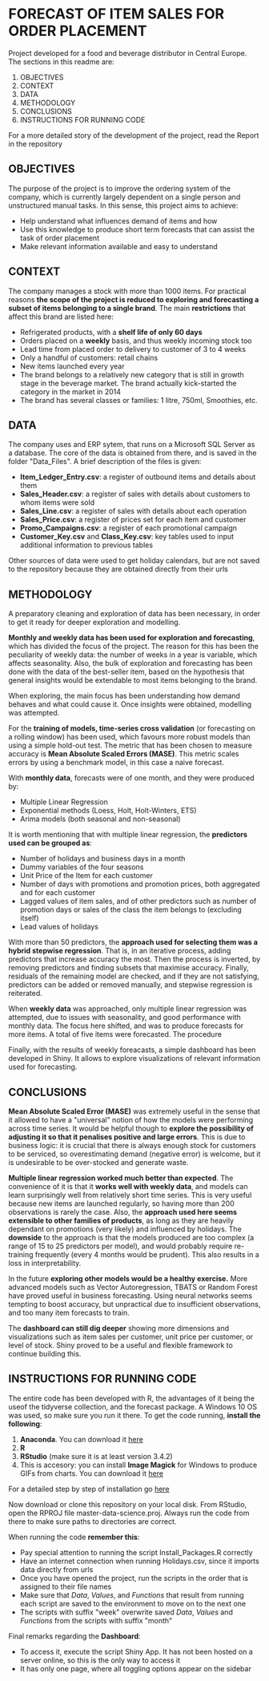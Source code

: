 # FORECAST OF ITEM SALES FOR ORDER PLACEMENT
Project developed for a food and beverage distributor in Central Europe.
The sections in this readme are:
1. OBJECTIVES
2. CONTEXT
3. DATA
4. METHODOLOGY
5. CONCLUSIONS
6. INSTRUCTIONS FOR RUNNING CODE

For a more detailed story of the development of the project, read the Report in the repository

## OBJECTIVES
The purpose of the project is to improve the ordering system of the company, which is currently largely dependent on a single person and unstructured manual tasks.
In this sense, this project aims to achieve:
+ Help understand what influences demand of items and how
+ Use this knowledge to produce short term forecasts that can assist the task of order placement
+ Make relevant information available and easy to understand

## CONTEXT
The company manages a stock with more than 1000 items. For practical reasons **the scope of the project is reduced to exploring and forecasting a subset of items belonging to a single brand**. The main **restrictions** that affect this brand are listed here:
+ Refrigerated products, with a **shelf life of only 60 days**
+ Orders placed on a **weekly** basis, and thus weekly incoming stock too
+ Lead time from placed order to delivery to customer of 3 to 4 weeks
+ Only a handful of customers: retail chains
+ New items launched every year
+ The brand belongs to a relatively new category that is still in growth stage in the beverage market. The brand actually kick-started the category in the market in 2014
+ The brand has several classes or families: 1 litre, 750ml, Smoothies, etc.

## DATA
The company uses and ERP sytem, that runs on a Microsoft SQL Server as a database. The core of the data is obtained from there, and is saved in the folder "Data_Files". A brief description of the files is given:

+ **Item_Ledger_Entry.csv**: a register of outbound items and details about them
+ **Sales_Header.csv**: a register of sales with details about customers to whom items were sold
+ **Sales_Line.csv**: a register of sales with details about each operation
+ **Sales_Price.csv**: a register of prices set for each item and customer
+ **Promo_Campaigns.csv**: a register of each promotional campaign
+ **Customer_Key.csv** and **Class_Key.csv**: key tables used to input additional information to previous tables

Other sources of data were used to get holiday calendars, but are not saved to the repository because they are obtained directly from their urls

## METHODOLOGY
A preparatory cleaning and exploration of data has been necessary, in order to get it ready for deeper exploration and modelling.

**Monthly and weekly data has been used for exploration and forecasting**, which has divided the focus of the project. The reason for this has been the peculiarity of weekly data: the number of weeks in a year is variable, which affects seasonality. Also, the bulk of exploration and forecasting has been done with the data of the best-seller item, based on the hypothesis that general insights would be extendable to most items belonging to the brand.

When exploring, the main focus has been understanding how demand behaves and what could cause it. Once insights were obtained, modelling was attempted.

For the **training of models, time-series cross validation** (or forecasting on a rolling window) has been used, which favours more robust models than using a simple hold-out test. The metric that has been chosen to measure accuracy is **Mean Absolute Scaled Errors (MASE)**. This metric scales errors by using a benchmark model, in this case a naive forecast.

With **monthly data**, forecasts were of one month, and they were produced by:
+ Multiple Linear Regression
+ Exponential methods (Loess, Holt, Holt-Winters, ETS)
+ Arima models (both seasonal and non-seasonal)

It is worth mentioning that with multiple linear regression, the **predictors used can be grouped as**:
+ Number of holidays and business days in a month
+ Dummy variables of the four seasons
+ Unit Price of the Item for each customer
+ Number of days with promotions and promotion prices, both aggregated and for each customer
+ Lagged values of item sales, and of other predictors such as number of promotion days or sales of the class the item belongs to (excluding itself)
+ Lead values of holidays

With more than 50 predictors, the **approach used for selecting them was a hybrid stepwise regression**. That is, in an iterative process, adding predictors that increase accuracy the most. Then the process is inverted, by removing predictors and finding subsets that maximise accuracy. Finally, residuals of the remaining model are checked, and if they are not satisfying, predictors can be added or removed manually, and stepwise regression is reiterated.

When **weekly data** was approached, only multiple linear regression was attempted, due to issues with seasonality, and good performance with monthly data. The focus here shifted, and was to produce forecasts for more items. A total of five items were forecasted. The procedure

Finally, with the results of weekly foreacasts, a simple dashboard has been developed in Shiny. It allows to explore visualizations of relevant information used for forecasting.

## CONCLUSIONS
**Mean Absolute Scaled Error (MASE)** was extremely useful in the sense that it allowed to have a "universal" notion of how the models were performing across time series. It would be helpful though to **explore the possibility of adjusting it so that it penalises positive and large errors**. This is due to business logic: it is crucial that there is always enough stock for customers to be serviced, so overestimating demand (negative error) is welcome, but it is undesirable to be over-stocked and generate waste.

**Multiple linear regression worked much better than expected**. The convenience of it is that it **works well with weekly data**, and models can learn surprisingly well from relatively short time series. This is very useful because new items are launched regularly, so having more than 200 observations is rarely the case. Also, the **approach used here seems extensible to other families of products**, as long as they are heavily dependant on promotions (very likely) and influenced by holidays. The **downside** to the approach is that the models produced are too complex (a range of 15 to 25 predictors per model), and would probably require re-training frequently (every 4 months would be prudent). This also results in a loss in interpretability. 

In the future **exploring other models would be a healthy exercise.** More advanced models such as Vector Autoregression, TBATS or Random Forest have proved useful in business forecasting. Using neural networks seems tempting to boost accuracy, but unpractical due to insufficient observations, and too many item forecasts to train. 

The **dashboard can still dig deeper** showing more dimensions and visualizations such as item sales per customer, unit price per customer, or level of stock. Shiny proved to be a useful and flexible framework to continue building this.

## INSTRUCTIONS FOR RUNNING CODE
The entire code has been developed with R, the advantages of it being the useof the tidyverse collection, and the forecast package.
A Windows 10 OS was used, so make sure you run it there.
To get the code running, **install the following**:
1. **Anaconda**. You can download it [here](https://www.anaconda.com/distribution/)
2. **R**
3. **RStudio** (make sure it is at least version 3.4.2)
4. This is accesory: you can install **Image Magick** for Windows to produce GIFs from charts. You can download it [here](https://imagemagick.org/script/download.php)

For a detailed step by step of installation go [here](https://www.guru99.com/download-install-r-rstudio.html#8)

Now download or clone this repository on your local disk. 
From RStudio, open the RPROJ file master-data-science.proj. Always run the code from there to make sure paths to directories are correct.

When running the code **remember this**:
+ Pay special attention to running the script Install_Packages.R correctly
+ Have an internet connection when running Holidays.csv, since it imports data directly from urls
+ Once you have opened the project, run the scripts in the order that is assigned to their file names
+ Make sure that *Data*, *Values*, and *Functions* that result from running each script are saved to the environment to move on to the next one
+ The scripts with suffix "week" overwrite saved *Data*, *Values* and *Functions* from the scripts with suffix "month"

Final remarks regarding the **Dashboard**:
+ To access it, execute the script Shiny App. It has not been hosted on a server online, so this is the only way to access it
+ It has only one page, where all toggling options appear on the sidebar
